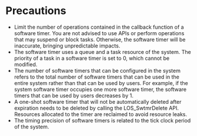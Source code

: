 # Precautions<a name="EN-US_TOPIC_0311018427"></a>

-   Limit the number of operations contained in the callback function of a software timer. You are not advised to use APIs or perform operations that may suspend or block tasks. Otherwise, the software timer will be inaccurate, bringing unpredictable impacts.
-   The software timer uses a queue and a task resource of the system. The priority of a task in a software timer is set to 0, which cannot be modified.
-   The number of software timers that can be configured in the system refers to the total number of software timers that can be used in the entire system rather than that can be used by users. For example, if the system software timer occupies one more software timer, the software timers that can be used by users decreases by 1.
-   A one-shot software timer that will not be automatically deleted after expiration needs to be deleted by calling the LOS\_SwtmrDelete API. Resources allocated to the timer are reclaimed to avoid resource leaks.
-   The timing precision of software timers is related to the tick clock period of the system.

